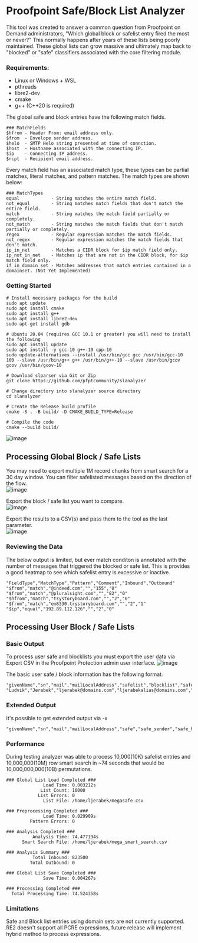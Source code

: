 # Proofpoint Safe/Block List Analyzer

This tool was created to answer a common question from Proofpoint on Demand administrators, "Which global block or
safelist entry fired the most or never?" This normally happens after years of these lists being poorly maintained. These
global lists can grow massive and ultimately map back to "blocked" or "safe" classifiers associated with the core
filtering module.

### Requirements:

* Linux or Windows + WSL
* pthreads
* libre2-dev
* cmake
* g++ (C++20 is required)

The global safe and block entries have the following match fields.

```
### MatchFields
$hfrom - Header From: email address only.  
$from  - Envelope sender address.  
$helo  - SMTP Helo string presented at time of connction.  
$host  - Hostname associated with the connecting IP.  
$ip    - Connecting IP address.  
$rcpt  - Recipient email address.  
```

Every match field has an associated match type, these types can be partial matches, literal matches, and pattern
matches. The match types are shown below:

```
### MatchTypes
equal            - String matches the entire match field.  
not_equal        - String matches match fields that don't match the entire field.  
match            - String matches the match field partially or completely.  
not_match        - String matches the match fields that don't match partially or completely.  
regex            - Regular expression matches the match fields.  
not_regex        - Regular expression matches the match fields that don't match.  
ip_in_net        - Matches a CIDR block for $ip match field only.  
ip_not_in_net    - Matches ip that are not in the CIDR block, for $ip match field only.
if_in_domain_set - Matches addresses that match entries contained in a domainset. (Not Yet Implemented)
```

### Getting Started

```
# Install necessary packages for the build 
sudo apt update
sudo apt install cmake
sudo apt install g++
sudo apt install libre2-dev
sudo apt-get install gdb

# Ubuntu 20.04 (requires GCC 10.1 or greater) you will need to install the following
sudo apt install update
sudo apt install -y gcc-10 g++-10 cpp-10
sudo update-alternatives --install /usr/bin/gcc gcc /usr/bin/gcc-10 100 --slave /usr/bin/g++ g++ /usr/bin/g++-10 --slave /usr/bin/gcov gcov /usr/bin/gcov-10

# Download slparser via Git or Zip
git clone https://github.com/pfptcommunity/slanalyzer

# Change directory into slanalyzer source directory
cd slanalyzer

# Create the Release build profile
cmake -S . -B build/ -D CMAKE_BUILD_TYPE=Release

# Compile the code
cmake --build build/
```

![image](https://user-images.githubusercontent.com/83429267/203167782-e05ed53f-288d-4b31-b1ce-b3aaf734a683.png)

## Processing Global Block / Safe Lists 

You may need to export multiple 1M record chunks from smart search for a 30 day window. You can filter safelisted messages based on the direction of the flow.  
![image](https://user-images.githubusercontent.com/83429267/201682040-29d83ebc-3a3d-4231-8768-a3c8f4f9d879.png)

Export the block / safe list you want to compare.  
![image](https://user-images.githubusercontent.com/83429267/202720435-3b27e154-6702-4b11-94d7-559a0f2484f4.png)

Export the results to a CSV(s) and pass them to the tool as the last parameter.  
![image](https://user-images.githubusercontent.com/83429267/203168166-e82e4592-2f97-459c-b7e7-5ab7b0d30531.png)


### Reviewing the Data

The below output is limited, but ever match conditon is annotated with the number of messages that triggered the blocked
or safe list. This is provides a good heatmap to see which safelist entry is excessive or inactive.

```
"FieldType","MatchType","Pattern","Comment","Inbound","Outbound"
"$from","match","@indeed.com","","155","0"
"$from","match","@pluralsight.com","","82","0"
"$hfrom","match","trystoryboard.com","","2","0"
"$from","match","em8330.trystoryboard.com","","2","1"
"$ip","equal","192.89.112.126","","2","0"
```

## Processing User Block / Safe Lists 
### Basic Output
To process user safe and blocklists you must export the user data via Export CSV in the Proofpoint Protection admin user interface.
![image](https://user-images.githubusercontent.com/83429267/203168396-b25b3691-b5c2-47e0-9bec-ae31b7c3e7b1.png)

The basic user safe / block information has the following format.
```
"givenName","sn","mail","mailLocalAddress","safelist","blocklist","safe_list_count","block_list_count"
"Ludvik","Jerabek","ljerabek@domains.com","ljerabekalias@domains.com","block@domain.com;domain2.com;@domain3.com","safe@domain.com","56","2"
```
### Extended Output
It's possible to get extended output via -x
```
"givenName","sn","mail","mailLocalAddress","safe","safe_sender","safe_hfrom","block","block_sender","block_hfrom"
```

### Performance
During testing analyzer was able to process 10,000(10K) safelist entries and 10,000,000(10M) row smart search in ~74 seconds that would be 10,000,000,000(10B)  permutations. 
```
### Global List Load Completed ###
              Load Time: 0.003212s
             List Count: 10000
            List Errors: 0
              List File: /home/ljerabek/megasafe.csv

### Preprocessing Completed ###
              Load Time: 0.029909s
         Pattern Errors: 0

### Analysis Completed ###
          Analysis Time: 74.477194s
      Smart Search File: /home/ljerabek/mega_smart_search.csv

### Analysis Summary ###
          Total Inbound: 823500
         Total Outbound: 0

### Global List Save Completed ###
              Save Time: 0.004267s

### Processing Completed ###
  Total Processing Time: 74.524358s
```

### Limitations

Safe and Block list entries using domain sets are not currently supported.
RE2 doesn't support all PCRE expressions, future release will implement hybrid method to process expressions.
